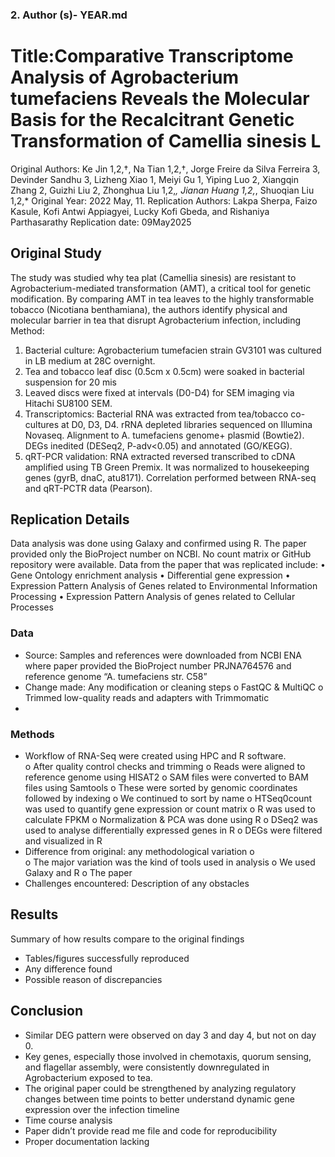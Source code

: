 ### 2. Author (s)- YEAR.md 
# Title:Comparative Transcriptome Analysis of Agrobacterium tumefaciens Reveals the Molecular Basis for the Recalcitrant Genetic Transformation of Camellia sinesis L
Original Authors:  Ke Jin 1,2,†, Na Tian 1,2,†, Jorge Freire da Silva Ferreira 3, Devinder Sandhu 3, Lizheng Xiao 1, Meiyi Gu 1, Yiping Luo 2, Xiangqin Zhang 2, Guizhi Liu 2, Zhonghua Liu 1,2,*, Jianan Huang 1,2,*, Shuoqian Liu 1,2,*
Original Year: 2022 May, 11. 
Replication Authors: Lakpa Sherpa, Faizo Kasule, Kofi Antwi Appiagyei, Lucky Kofi Gbeda, and Rishaniya Parthasarathy 
Replication date: 09May2025
## Original Study 
The study was studied why tea plat (Camellia sinesis) are resistant to Agrobacterium-mediated transformation (AMT), a critical tool for genetic modification. By comparing AMT in tea leaves to the highly transformable tobacco (Nicotiana benthamiana), the authors identify physical and molecular barrier in tea that disrupt Agrobacterium infection, including 
Method: 
1.	Bacterial culture: Agrobacterium tumefacien strain GV3101 was cultured in LB medium at 28C overnight. 
2.	Tea and tobacco leaf disc (0.5cm x 0.5cm) were soaked in bacterial suspension for 20 mis 
3.	Leaved discs were fixed at intervals (D0-D4) for SEM imaging via Hitachi SU8100 SEM. 
4.	Transcriptomics: Bacterial RNA was extracted from tea/tobacco co-cultures at D0, D3, D4. rRNA depleted libraries sequenced on Illumina Novaseq. 
Alignment to A. tumefaciens genome+ plasmid (Bowtie2). DEGs inedited (DESeq2, P-adv<0.05) and annotated (GO/KEGG). 
5.	qRT-PCR validation: RNA extracted reversed transcribed to cDNA amplified using TB Green Premix. It was normalized to housekeeping genes (gyrB, dnaC, atu8171). Correlation performed between RNA-seq and qRT-PCTR data (Pearson). 

## Replication Details 
Data analysis was done using Galaxy and confirmed using R. The paper provided only the BioProject number on NCBI. No count matrix or GitHub repository were available. 
Data from the paper that was replicated include:
•	Gene Ontology enrichment analysis
•	Differential gene expression
•	Expression Pattern Analysis of Genes related to Environmental Information Processing
•	Expression Pattern Analysis of genes related to Cellular Processes

### Data 
-	Source: Samples and references were downloaded from NCBI ENA where paper provided the BioProject number PRJNA764576 and reference genome “A. tumefaciens str. C58”
-	Change made: Any modification or cleaning steps 
o	FastQC & MultiQC 
o	Trimmed low-quality reads and adapters with Trimmomatic
-	
### Methods 
-	Workflow of RNA-Seq were created using HPC and R software.  
o	After quality control checks and trimming
o	Reads were aligned to reference genome using HISAT2
o	SAM files were converted to BAM files using Samtools
o	These were sorted by genomic coordinates followed by indexing
o	We continued to sort by name
o	HTSeq0count was used to quantify gene expression or count matrix
o	R was used to calculate FPKM
o	Normalization & PCA was done using R
o	DSeq2 was used to analyse differentially expressed genes in R
o	DEGs were filtered and visualized in R
-	Difference from original: any methodological variation
o	
o	The major variation was the kind of tools used in analysis
o	We used Galaxy and R
o	The paper 
-	Challenges encountered: Description of any obstacles 
## Results 
Summary of how results compare to the original findings 
-	Tables/figures successfully reproduced 
-	Any difference found 
-	Possible reason of discrepancies 
## Conclusion 
-	Similar DEG pattern were observed on day 3 and day 4, but not on day 0. 
-	Key genes, especially those involved in chemotaxis, quorum sensing, and flagellar assembly, were consistently downregulated in Agrobacterium exposed to tea.
-	The original paper could be strengthened by analyzing regulatory changes between time points to better understand dynamic gene expression over the infection timeline
-	Time course analysis
-	Paper didn’t provide read me file and code for reproducibility
-	Proper documentation lacking

